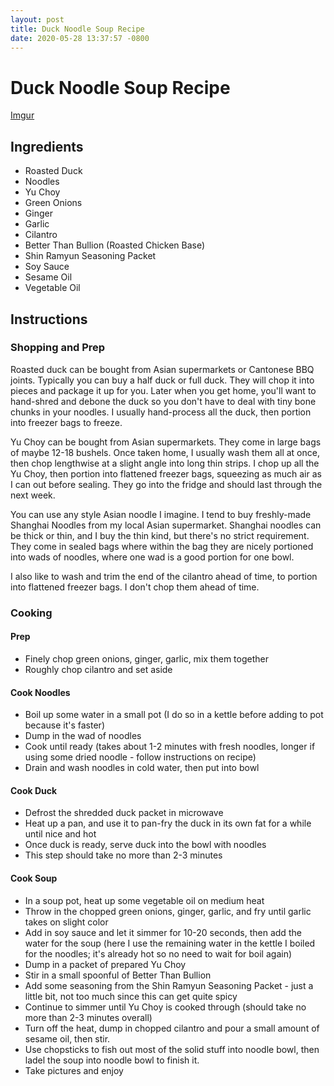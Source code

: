 ```yaml
---
layout: post
title: Duck Noodle Soup Recipe
date: 2020-05-28 13:37:57 -0800
---
```


# Duck Noodle Soup Recipe

[Imgur](https://imgur.com/CgkTLe1)

## Ingredients

* Roasted Duck
* Noodles
* Yu Choy
* Green Onions
* Ginger
* Garlic
* Cilantro
* Better Than Bullion (Roasted Chicken Base)
* Shin Ramyun Seasoning Packet
* Soy Sauce
* Sesame Oil
* Vegetable Oil

## Instructions

### Shopping and Prep

Roasted duck can be bought from Asian supermarkets or Cantonese BBQ joints. Typically you can buy a half duck or full duck. They will chop it into pieces and package it up for you. Later when you get home, you'll want to hand-shred and debone the duck so you don't have to deal with tiny bone chunks in your noodles. I usually hand-process all the duck, then portion into freezer bags to freeze.

Yu Choy can be bought from Asian supermarkets. They come in large bags of maybe 12-18 bushels. Once taken home, I usually wash them all at once, then chop lengthwise at a slight angle into long thin strips. I chop up all the Yu Choy, then portion into flattened freezer bags, squeezing as much air as I can out before sealing. They go into the fridge and should last through the next week.

You can use any style Asian noodle I imagine. I tend to buy freshly-made Shanghai Noodles from my local Asian supermarket. Shanghai noodles can be thick or thin, and I buy the thin kind, but there's no strict requirement. They come in sealed bags where within the bag they are nicely portioned into wads of noodles, where one wad is a good portion for one bowl.

I also like to wash and trim the end of the cilantro ahead of time, to portion into flattened freezer bags. I don't chop them ahead of time.

### Cooking

#### Prep

* Finely chop green onions, ginger, garlic, mix them together
* Roughly chop cilantro and set aside

#### Cook Noodles

* Boil up some water in a small pot (I do so in a kettle before adding to pot because it's faster)
* Dump in the wad of noodles
* Cook until ready (takes about 1-2 minutes with fresh noodles, longer if using some dried noodle - follow instructions on recipe)
* Drain and wash noodles in cold water, then put into bowl

#### Cook Duck

* Defrost the shredded duck packet in microwave
* Heat up a pan, and use it to pan-fry the duck in its own fat for a while until nice and hot
* Once duck is ready, serve duck into the bowl with noodles
* This step should take no more than 2-3 minutes

#### Cook Soup

* In a soup pot, heat up some vegetable oil on medium heat
* Throw in the chopped green onions, ginger, garlic, and fry until garlic takes on slight color
* Add in soy sauce and let it simmer for 10-20 seconds, then add the water for the soup (here I use the remaining water in the kettle I boiled for the noodles; it's already hot so no need to wait for boil again)
* Dump in a packet of prepared Yu Choy
* Stir in a small spoonful of Better Than Bullion
* Add some seasoning from the Shin Ramyun Seasoning Packet - just a little bit, not too much since this can get quite spicy
* Continue to simmer until Yu Choy is cooked through (should take no more than 2-3 minutes overall)
* Turn off the heat, dump in chopped cilantro and pour a small amount of sesame oil, then stir.
* Use chopsticks to fish out most of the solid stuff into noodle bowl, then ladel the soup into noodle bowl to finish it.
* Take pictures and enjoy
